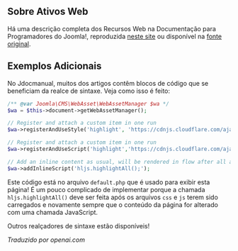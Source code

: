 <!-- Filename: J4.x:Web_Assets / Display title: Ativos da Web -->

## Sobre Ativos Web

Há uma descrição completa dos Recursos Web na Documentação para Programadores do Joomla!, reproduzida [neste site](jdocmanual?article=docus/web-asset-manager/index) ou disponível na [fonte original](https://manual.joomla.org/docs/general-concepts/web-asset-manager/).

## Exemplos Adicionais

No Jdocmanual, muitos dos artigos contêm blocos de código que se beneficiam da realce de sintaxe. Veja como isso é feito:

```php
/** @var Joomla\CMS\WebAsset\WebAssetManager $wa */
$wa = $this->document->getWebAssetManager();

// Register and attach a custom item in one run
$wa->registerAndUseStyle('highlight', 'https://cdnjs.cloudflare.com/ajax/libs/highlight.js/11.9.0/styles/default.min.css', [], [], []);

// Register and attach a custom item in one run
$wa->registerAndUseScript('highlight','https://cdnjs.cloudflare.com/ajax/libs/highlight.js/11.9.0/highlight.min.js', [], [], ['core']);

// Add an inline content as usual, will be rendered in flow after all assets
$wa->addInlineScript('hljs.highlightAll();');
```

Este código está no arquivo `default.php` que é usado para exibir esta página! É um pouco complicado de implementar porque a chamada `hljs.highlightAll()` deve ser feita após os arquivos `css` e `js` terem sido carregados e novamente sempre que o conteúdo da página for alterado com uma chamada JavaScript.

Outros realçadores de sintaxe estão disponíveis!

*Traduzido por openai.com*

